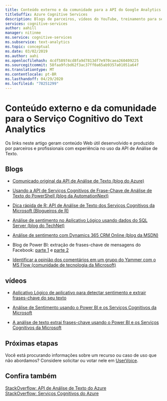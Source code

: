 ```yaml
---
title: Conteúdo externo e da comunidade para a API do Google Analytics de texto
titleSuffix: Azure Cognitive Services
description: Blogs de parceiros, vídeos do YouTube, treinamento para serviços cognitivas do Azure API de Análise de Texto.
services: cognitive-services
author: aahill
manager: nitinme
ms.service: cognitive-services
ms.subservice: text-analytics
ms.topic: conceptual
ms.date: 03/02/2019
ms.author: aahi
ms.openlocfilehash: 4cdf58974cd8fa9d7813df7e970caea260409225
ms.sourcegitcommit: 58faa9fcbd62f3ac37ff0a65ab9357a01051a64f
ms.translationtype: MT
ms.contentlocale: pt-BR
ms.lasthandoff: 04/29/2020
ms.locfileid: "78251299"
---
```

# <a name="external--community-content-for-the-text-analytics-cognitive-service"></a>Conteúdo externo e da comunidade para o Serviço Cognitivo do Text Analytics

 Os links neste artigo geram conteúdo Web útil desenvolvido e produzido por parceiros e profissionais com experiência no uso da API de Análise de Texto.

## <a name="blogs"></a>Blogs

+ [Comunicado original da API de Análise de Texto (blog do Azure)](https://blogs.technet.microsoft.com/machinelearning/2015/04/08/introducing-text-analytics-in-the-azure-ml-marketplace/)

+ [Usando a API de Serviços Cognitivos de Frase-Chave de Análise de Texto do PowerShell (blog da AutomationNext)](https://automationnext.wordpress.com/tag/text-analytics/)

+ [Dica rápida de R: API de Análise de Texto dos Serviços Cognitivos da Microsoft (Blogueiros de R)](https://www.r-bloggers.com/r-quick-tip-microsoft-cognitive-services-text-analytics-api/)

+ [Análise de sentimento no Aplicativo Lógico usando dados do SQL Server (blog do TechNet)](https://social.technet.microsoft.com/wiki/contents/articles/36074.logic-apps-with-azure-cognitive-service.aspx)

+ [Análise de sentimento com Dynamics 365 CRM Online (blog da MSDN)](https://blogs.msdn.microsoft.com/geoffreyinnis/2016/07/11/sentiment-analysis-in-usd-with-cognitive-services-text-analytics/) 

+ Blog de Power BI: extração de frases-chave de mensagens do Facebook: [parte 1](https://community.powerbi.com/t5/Community-Blog/Text-Analytics-in-Power-BI-Extraction-of-key-phrases-from/ba-p/88483) e [parte 2](https://community.powerbi.com/t5/Community-Blog/Text-Analytics-in-Power-BI-Extraction-of-key-phrases-from/ba-p/88487)

+ [Identificar a opinião dos comentários em um grupo do Yammer com o MS Flow (comunidade de tecnologia da Microsoft)](https://docs.microsoft.com/Yammer/integrate-yammer-with-other-apps/sentiment-analysis-flow-azure)



## <a name="videos"></a>vídeos

+ [Aplicativo Lógico de aplicativo para detectar sentimento e extrair frases-chave do seu texto](https://www.youtube.com/watch?v=jVN9NObAzgk)

+ [Análise de Sentimento usando o Power BI e os Serviços Cognitivos da Microsoft](https://www.youtube.com/watch?v=gJ1j3N7Y75k)

+ [A análise de texto extrai frases-chave usando o Power BI e os Serviços Cognitivos da Microsoft](https://www.youtube.com/watch?v=R_-1TB2BF14)

## <a name="next-steps"></a>Próximas etapas

Você está procurando informações sobre um recurso ou caso de uso que não abordamos? Considere solicitar ou votar nele em [UserVoice](https://cognitive.uservoice.com/forums/555922-text-analytics). 

## <a name="see-also"></a>Confira também

 [StackOverflow: API de Análise de Texto do Azure](https://stackoverflow.com/questions/tagged/text-analytics-api)   
 [StackOverflow: Serviços Cognitivos do Azure](https://stackoverflow.com/questions/tagged/microsoft-cognitive)
